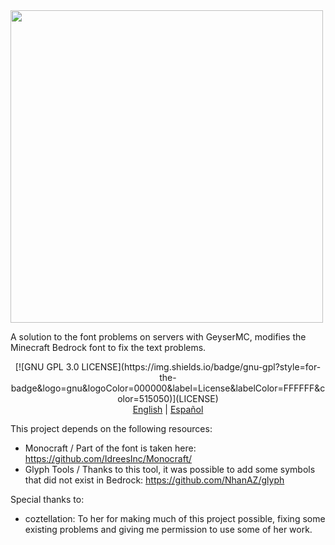 <img src="https://github.com/user-attachments/assets/af25bc03-1741-467b-80d4-5fe6773acdf8" width="500"/>

A solution to the font problems on servers with GeyserMC, modifies the Minecraft Bedrock font to fix the text problems.
<p align="center">
[![GNU GPL 3.0 LICENSE](https://img.shields.io/badge/gnu-gpl?style=for-the-badge&logo=gnu&logoColor=000000&label=License&labelColor=FFFFFF&color=515050)](LICENSE)
	<br>
    <a href="https://github.com/Klisee/GeyserFontFixer/blob/main/README.md">English</a>
     | 
    <a href="https://github.com/Klisee/GeyserFontFixer/blob/main/README_ES.md">Español</a>

This project depends on the following resources:

- Monocraft / Part of the font is taken here: https://github.com/IdreesInc/Monocraft/
- Glyph Tools / Thanks to this tool, it was possible to add some symbols that did not exist in Bedrock: https://github.com/NhanAZ/glyph

Special thanks to:

- coztellation: To her for making much of this project possible, fixing some existing problems and giving me permission to use some of her work.

